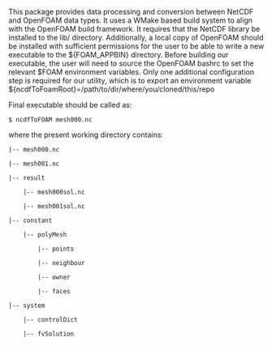 This package provides data processing and conversion between NetCDF and OpenFOAM data types. It uses a WMake based build system to align with the OpenFOAM build framework. It requires that the NetCDF library be installed to the lib/ directory. Additionally, a local copy of OpenFOAM should be installed with sufficient permissions for the user to be able to write a new executable to the ${FOAM_APPBIN} directory. Before building our executable, the user will need to source the OpenFOAM bashrc to set the relevant $FOAM environment variables. Only one additional configuration step is required for our utility, which is to export an environment variable ${ncdfToFoamRoot}=/path/to/dir/where/you/cloned/this/repo


Final executable should be called as:

    $ ncdfToFOAM mesh000.nc

where the present working directory contains:

  
    |-- mesh000.nc
       
    |-- mesh001.nc 
       
    |-- result
  
        |-- mesh000sol.nc
       
        |-- mesh001sol.nc
   
    |-- constant
  
        |-- polyMesh
       
            |-- points
            
            |-- neighbour
            
            |-- owner
            
            |-- faces

    |-- system
        
        |-- controlDict

        |-- fvSolution

